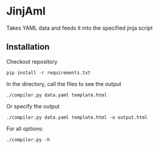 # JinjAml

Takes YAML data and feeds it into the specified jinja script

## Installation

Checkout repository

    pip install -r requirements.txt

In the directory, call the files to see the output

    ./compiler.py data.yaml template.html

Or specify the output

    ./compiler.py data.yaml template.html -o output.html

For all options:

    ./compiler.py -h


